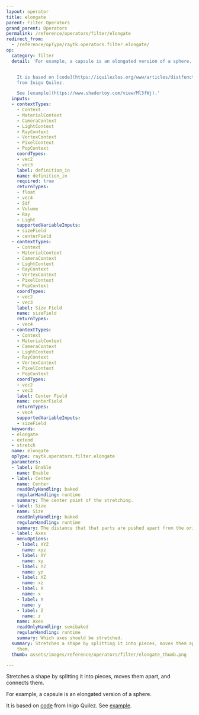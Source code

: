 ```yaml
---
layout: operator
title: elongate
parent: Filter Operators
grand_parent: Operators
permalink: /reference/operators/filter/elongate
redirect_from:
  - /reference/opType/raytk.operators.filter.elongate/
op:
  category: filter
  detail: 'For example, a capsule is an elongated version of a sphere.


    It is based on [code](https://iquilezles.org/www/articles/distfunctions/distfunctions.htm)
    from Inigo Quilez.

    See [example](https://www.shadertoy.com/view/Ml3fWj).'
  inputs:
  - contextTypes:
    - Context
    - MaterialContext
    - CameraContext
    - LightContext
    - RayContext
    - VertexContext
    - PixelContext
    - PopContext
    coordTypes:
    - vec2
    - vec3
    label: definition_in
    name: definition_in
    required: true
    returnTypes:
    - float
    - vec4
    - Sdf
    - Volume
    - Ray
    - Light
    supportedVariableInputs:
    - sizeField
    - centerField
  - contextTypes:
    - Context
    - MaterialContext
    - CameraContext
    - LightContext
    - RayContext
    - VertexContext
    - PixelContext
    - PopContext
    coordTypes:
    - vec2
    - vec3
    label: Size Field
    name: sizeField
    returnTypes:
    - vec4
  - contextTypes:
    - Context
    - MaterialContext
    - CameraContext
    - LightContext
    - RayContext
    - VertexContext
    - PixelContext
    - PopContext
    coordTypes:
    - vec2
    - vec3
    label: Center Field
    name: centerField
    returnTypes:
    - vec4
    supportedVariableInputs:
    - sizeField
  keywords:
  - elongate
  - extend
  - stretch
  name: elongate
  opType: raytk.operators.filter.elongate
  parameters:
  - label: Enable
    name: Enable
  - label: Center
    name: Center
    readOnlyHandling: baked
    regularHandling: runtime
    summary: The center point of the stretching.
  - label: Size
    name: Size
    readOnlyHandling: baked
    regularHandling: runtime
    summary: The distance that that parts are pushed apart from the origin.
  - label: Axes
    menuOptions:
    - label: XYZ
      name: xyz
    - label: XY
      name: xy
    - label: YZ
      name: yz
    - label: XZ
      name: xz
    - label: X
      name: x
    - label: Y
      name: y
    - label: Z
      name: z
    name: Axes
    readOnlyHandling: semibaked
    regularHandling: runtime
    summary: Which axes should be stretched.
  summary: Stretches a shape by splitting it into pieces, moves them apart, and connects
    them.
  thumb: assets/images/reference/operators/filter/elongate_thumb.png

---
```



Stretches a shape by splitting it into pieces, moves them apart, and connects them.

For example, a capsule is an elongated version of a sphere.

It is based on [code](https://iquilezles.org/www/articles/distfunctions/distfunctions.htm) from Inigo Quilez.
See [example](https://www.shadertoy.com/view/Ml3fWj).
